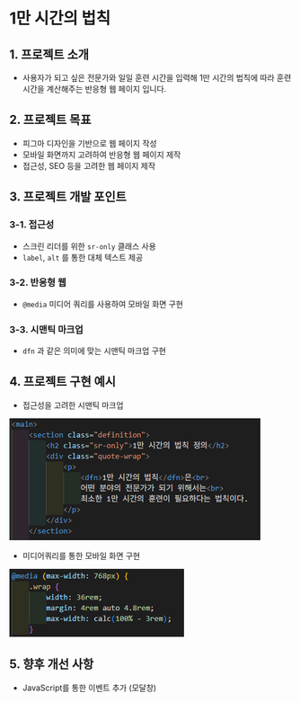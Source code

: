 # 1만 시간의 법칙

## 1. 프로젝트 소개
- 사용자가 되고 싶은 전문가와 일일 훈련 시간을 입력해 1만 시간의 법칙에 따라 훈련 시간을 계산해주는 반응형 웹 페이지 입니다.

## 2. 프로젝트 목표
- 피그마 디자인을 기반으로 웹 페이지 작성
- 모바일 화면까지 고려하여 반응형 웹 페이지 제작
- 접근성, SEO 등을 고려한 웹 페이지 제작

## 3. 프로젝트 개발 포인트
### 3-1. 접근성
- 스크린 리더를 위한 ```sr-only``` 클래스 사용  
- ```label```, ```alt``` 를 통한 대체 텍스트 제공
### 3-2.  반응형 웹
- ```@media``` 미디어 쿼리를 사용하여 모바일 화면 구현
### 3-3. 시맨틱 마크업
- ```dfn``` 과 같은 의미에 맞는 시맨틱 마크업 구현

## 4. 프로젝트 구현 예시
- 접근성을 고려한 시맨틱 마크업  

![접근성을 고려한 마크업](./images/시멘틱마크업.PNG)  

- 미디어쿼리를 통한 모바일 화면 구현  

![미디어쿼리를 통한 모바일 화면 구현](./images/미디어쿼리.PNG)  

## 5. 향후 개선 사항
- JavaScript를 통한 이벤트 추가 (모달창)

